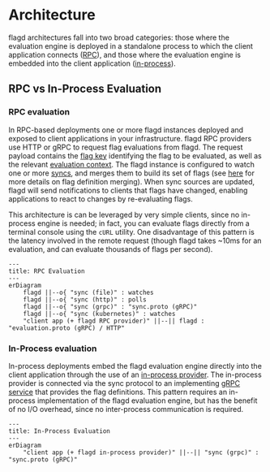 # Architecture

flagd architectures fall into two broad categories: those where the evaluation engine is deployed in a standalone process to which the client application connects ([RPC](#rpc-evaluation)), and those where the evaluation engine is embedded into the client application ([in-process](#in-process-evaluation)).

## RPC vs In-Process Evaluation 

### RPC evaluation

In RPC-based deployments one or more flagd instances deployed and exposed to client applications in your infrastructure.
flagd RPC providers use HTTP or gRPC to request flag evaluations from flagd.
The request payload contains the [flag key](https://openfeature.dev/specification/glossary#flag-key) identifying the flag to be evaluated, as well as the relevant [evaluation context](https://openfeature.dev/specification/glossary#evaluation-context).
The flagd instance is configured to watch one or more [syncs](./concepts/syncs.md), and merges them to build its set of flags (see [here](./concepts/syncs.md#merging) for more details on flag definition merging).
When sync sources are updated, flagd will send notifications to clients that flags have changed, enabling applications to react to changes by re-evaluating flags.

This architecture is can be leveraged by very simple clients, since no in-process engine is needed; in fact, you can evaluate flags directly from a terminal console using the `cURL` utility.
One disadvantage of this pattern is the latency involved in the remote request (though flagd takes ~10ms for an evaluation, and can evaluate thousands of flags per second).

```mermaid
---
title: RPC Evaluation
---
erDiagram
    flagd ||--o{ "sync (file)" : watches
    flagd ||--o{ "sync (http)" : polls
    flagd ||--o{ "sync (grpc)" : "sync.proto (gRPC)"
    flagd ||--o{ "sync (kubernetes)" : watches
    "client app (+ flagd RPC provider)" ||--|| flagd : "evaluation.proto (gRPC) / HTTP"
```


### In-Process evaluation

In-process deployments embed the flagd evaluation engine directly into the client application through the use of an [in-process provider](./deployment.md#in-process).
The in-process provider is connected via the sync protocol to an implementing [gRPC service](./concepts/syncs.md#grpc-sync) that provides the flag definitions.
This pattern requires an in-process implementation of the flagd evaluation engine, but has the benefit of no I/O overhead, since no inter-process communication is required.

```mermaid
---
title: In-Process Evaluation
---
erDiagram
    "client app (+ flagd in-process provider)" ||--|| "sync (grpc)" : "sync.proto (gRPC)"
```

<!-- TODO: add link to sync protocol reference entry -->
<!-- TODO: we might want a dedicated Kubernets section here eventually to talk about the specifics of the K8s implementation -->